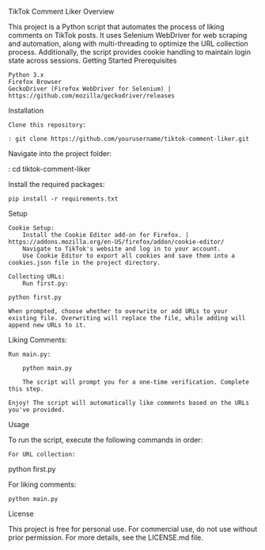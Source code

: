 TikTok Comment Liker
Overview

This project is a Python script that automates the process of liking comments on TikTok posts. It uses Selenium WebDriver for web scraping and automation, along with multi-threading to optimize the URL collection process. Additionally, the script provides cookie handling to maintain login state across sessions.
Getting Started
Prerequisites

    Python 3.x
    Firefox Browser
    GeckoDriver (Firefox WebDriver for Selenium) | https://github.com/mozilla/geckodriver/releases

Installation

    Clone this repository:

    : git clone https://github.com/yourusername/tiktok-comment-liker.git

Navigate into the project folder:

: cd tiktok-comment-liker

Install the required packages:

    pip install -r requirements.txt

Setup

    Cookie Setup:
        Install the Cookie Editor add-on for Firefox. | https://addons.mozilla.org/en-US/firefox/addon/cookie-editor/
        Navigate to TikTok's website and log in to your account.
        Use Cookie Editor to export all cookies and save them into a cookies.json file in the project directory.

    Collecting URLs:
        Run first.py:

    python first.py

    When prompted, choose whether to overwrite or add URLs to your existing file. Overwriting will replace the file, while adding will append new URLs to it.

Liking Comments:

    Run main.py:

        python main.py

        The script will prompt you for a one-time verification. Complete this step.

    Enjoy! The script will automatically like comments based on the URLs you've provided.

Usage

To run the script, execute the following commands in order:

    For URL collection:


python first.py

For liking comments:

    python main.py

License

This project is free for personal use. For commercial use, do not use without prior permission. For more details, see the LICENSE.md file.
